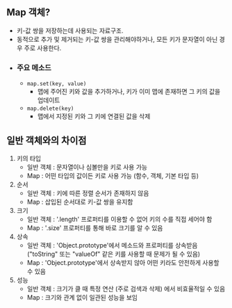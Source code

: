 ## Map 객체?
- 키-값 쌍을 저장하는데 사용되는 자료구조.
- 동적으로 추가 및 제거되는 키-값 쌍을 관리해야하거나, 모든 키가 문자열이 아닌 경우 주로 사용한다.
- ### 주요 메소드
	- `map.set(key, value)`
		- 맵에 주어진 키와 값을 추가하거나, 키가 이미 맵에 존재하면 그 키의 값을 업데이트
	- `map.delete(key)`
		- 맵에서 지정된 키와 그 키에 연결된 값을 삭제
## 일반 객체와의 차이점
1. 키의 타입
	- 일반 객체 : 문자열이나 심볼만을 키로 사용 가능
	- Map : 어떤 타입의 값이든 키로 사용 가능 (함수, 객체, 기본 타입 등)
2. 순서
	- 일반 객체 : 키에 따른 정렬 순서가 존재하지 않음
	- Map : 삽입된 순서대로 키-값 쌍을 유지함
3. 크기
	- 일반 객체 : '.length' 프로퍼티를 이용할 수 없어 키의 수를 직접 세어야 함
	- Map : '.size' 프로퍼티를 통해 바로 크기를 알 수 있음
4. 상속
	- 일반 객체 : 'Object.prototype'에서 메소드와 프로퍼티를 상속받음 ("toString" 또는 "valueOf" 같은 키를 사용할 때 문제가 될 수 있음)
	- Map : 'Object.prototype'에서 상속받지 않아 어떤 키라도 안전하게 사용할 수 있음
5. 성능
	- 일반 객체 : 크기가 클 때 특정 연산 (주로 검색과 삭제) 에서 비효율적일 수 있음
	- Map : 크기와 관계 없이 일관된 성능을 보임